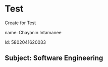 # Test
Create for Test

name: Chayanin Intamanee


Id: 5802041620033

## Subject: Software Engineering

